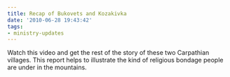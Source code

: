 ```yaml
---
title: Recap of Bukovets and Kozakivka
date: '2010-06-28 19:43:42'
tags:
- ministry-updates
---
```


Watch this video and get the rest of the story of these two Carpathian villages. This report helps to illustrate the kind of religious bondage people are under in the mountains.

<object width="450" height="273"><param name="movie" value="http://www.youtube.com/v/QL0rI_gcyZo&hl=en_US&fs=1&"></param><param name="allowFullScreen" value="true"></param><param name="allowscriptaccess" value="always"></param><embed src="http://www.youtube.com/v/QL0rI_gcyZo&hl=en_US&fs=1&" type="application/x-shockwave-flash" allowscriptaccess="always" allowfullscreen="true" width="450" height="273"></embed></object>
